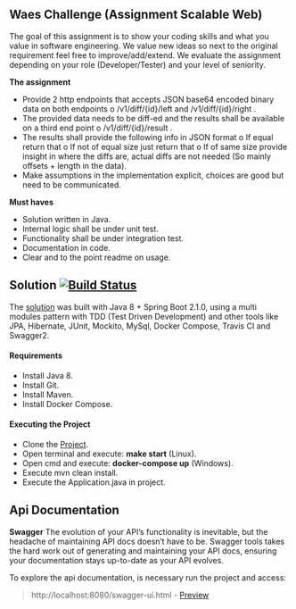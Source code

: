 ## Waes Challenge (Assignment Scalable Web)
 The goal of this assignment is to show your coding skills and what you value in software engineering. We value new ideas so next to the original requirement feel free to improve/add/extend. We evaluate the assignment depending on your role (Developer/Tester) and your level of seniority.

**The assignment** 
-  Provide 2 http endpoints that accepts JSON base64 encoded binary data on both endpoints o /v1/diff/{id}/left and /v1/diff/{id}/right .
-  The provided data needs to be diff-ed and the results shall be available on a third end point o /v1/diff/{id}/result .
-  The results shall provide the following info in JSON format o If equal return that o If not of equal size just return that o If of same size provide insight in where the diffs are, actual diffs are not needed (So mainly offsets + length in the data). 
-  Make assumptions in the implementation explicit, choices are good but need to be communicated.

**Must haves** 
- Solution written in Java.
-  Internal logic shall be under unit test.
- Functionality shall be under integration test.
- Documentation in code.
- Clear and to the point readme on usage.


## Solution [![Build Status](https://travis-ci.org/leonardo-mendes/waesChallenge.svg?branch=master)](https://travis-ci.org/leonardo-mendes/waesChallenge)

The [solution](https://github.com/leonardo-mendes/waesChallenge) was built with Java 8 + Spring Boot 2.1.0, using a multi modules pattern with TDD (Test Driven Development) and other tools like JPA, Hibernate, JUnit, Mockito, MySql, Docker Compose, Travis CI and Swagger2.

#### Requirements
- Install Java 8.
- Install Git.
- Install Maven.
- Install Docker Compose.

#### Executing the Project
- Clone the [Project](https://github.com/leonardo-mendes/waesChallenge).
- Open terminal and execute: **make start** (Linux).
- Open cmd and execute: **docker-compose up** (Windows).
- Execute mvn clean install.
- Execute the Application.java in project.

## Api Documentation

**Swagger**
The evolution of your API’s functionality is inevitable, but the headache of maintaining API docs doesn’t have to be. Swagger tools takes the hard work out of generating and maintaining your API docs, ensuring your documentation stays up-to-date as your API evolves.

To explore the api documentation, is necessary run the project and access:
> http://localhost:8080/swagger-ui.html - [Preview](https://uploaddeimagens.com.br/images/001/706/130/original/swagger.jpg?1541356229)
